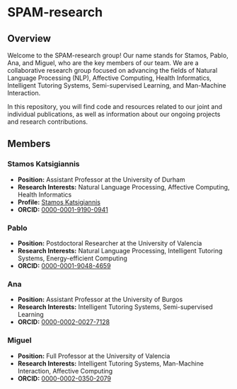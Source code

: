 # SPAM-research

## Overview

Welcome to the SPAM-research group! Our name stands for Stamos, Pablo, Ana, and Miguel, who are the key members of our team. We are a collaborative research group focused on advancing the fields of Natural Language Processing (NLP), Affective Computing, Health Informatics, Intelligent Tutoring Systems, Semi-supervised Learning, and Man-Machine Interaction.

In this repository, you will find code and resources related to our joint and individual publications, as well as information about our ongoing projects and research contributions.

## Members

### Stamos Katsigiannis
- **Position:** Assistant Professor at the University of Durham
- **Research Interests:** Natural Language Processing, Affective Computing, Health Informatics
- **Profile:** [Stamos Katsigiannis](https://www.durham.ac.uk/staff/stamos-katsigiannis/)
- **ORCID:** [0000-0001-9190-0941](https://orcid.org/0000-0001-9190-0941)

### Pablo
- **Position:** Postdoctoral Researcher at the University of Valencia
- **Research Interests:** Natural Language Processing, Intelligent Tutoring Systems, Energy-efficient Computing
- **ORCID:** [0000-0001-9048-4659](https://orcid.org/0000-0001-9048-4659)

### Ana
- **Position:** Assistant Professor at the University of Burgos
- **Research Interests:** Intelligent Tutoring Systems, Semi-supervised Learning
- **ORCID:** [0000-0002-0027-7128](https://orcid.org/0000-0002-0027-7128)

### Miguel
- **Position:** Full Professor at the University of Valencia
- **Research Interests:** Intelligent Tutoring Systems, Man-Machine Interaction, Affective Computing
- **ORCID:** [0000-0002-0350-2079](https://orcid.org/0000-0002-0350-2079)
